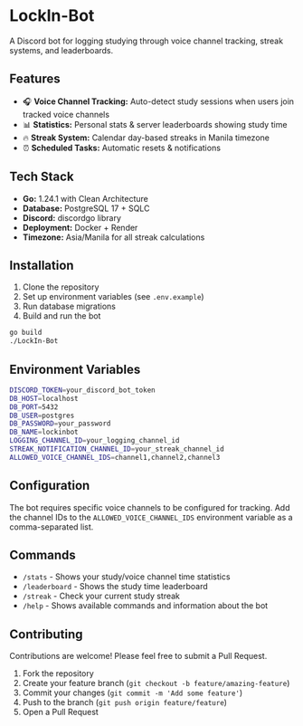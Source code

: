# LockIn-Bot

A Discord bot for logging studying through voice channel tracking, streak systems, and leaderboards.

## Features

- 🎧 **Voice Channel Tracking:** Auto-detect study sessions when users join tracked voice channels
- 📊 **Statistics:** Personal stats & server leaderboards showing study time
- 🔥 **Streak System:** Calendar day-based streaks in Manila timezone
- ⏰ **Scheduled Tasks:** Automatic resets & notifications

## Tech Stack

- **Go:** 1.24.1 with Clean Architecture
- **Database:** PostgreSQL 17 + SQLC
- **Discord:** discordgo library
- **Deployment:** Docker + Render
- **Timezone:** Asia/Manila for all streak calculations

## Installation

1. Clone the repository
2. Set up environment variables (see `.env.example`)
3. Run database migrations
4. Build and run the bot

```bash
go build
./LockIn-Bot
```

## Environment Variables

```bash
DISCORD_TOKEN=your_discord_bot_token
DB_HOST=localhost
DB_PORT=5432
DB_USER=postgres
DB_PASSWORD=your_password
DB_NAME=lockinbot
LOGGING_CHANNEL_ID=your_logging_channel_id
STREAK_NOTIFICATION_CHANNEL_ID=your_streak_channel_id
ALLOWED_VOICE_CHANNEL_IDS=channel1,channel2,channel3
```

## Configuration

The bot requires specific voice channels to be configured for tracking. Add the channel IDs to the `ALLOWED_VOICE_CHANNEL_IDS` environment variable as a comma-separated list.

## Commands

- `/stats` - Shows your study/voice channel time statistics
- `/leaderboard` - Shows the study time leaderboard
- `/streak` - Check your current study streak
- `/help` - Shows available commands and information about the bot


## Contributing

Contributions are welcome! Please feel free to submit a Pull Request.

1. Fork the repository
2. Create your feature branch (`git checkout -b feature/amazing-feature`)
3. Commit your changes (`git commit -m 'Add some feature'`)
4. Push to the branch (`git push origin feature/feature`)
5. Open a Pull Request
